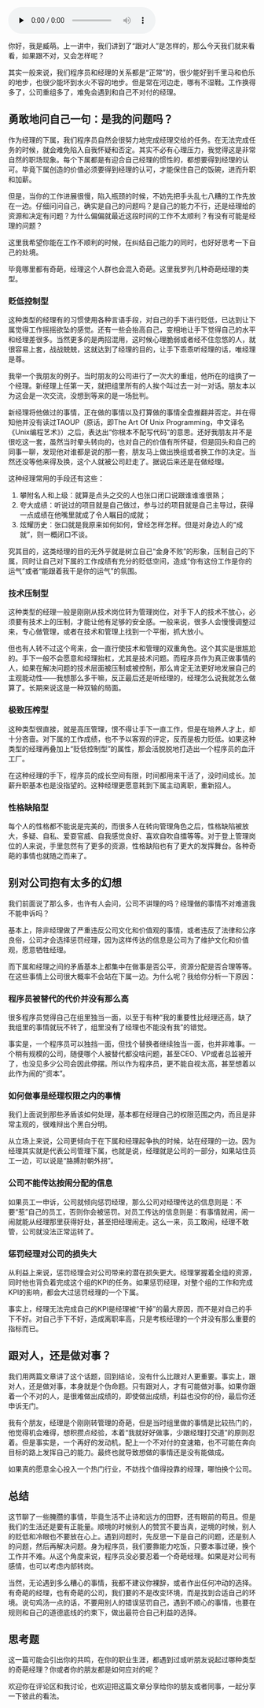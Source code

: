 <audio id="audio" title="09丨管理者关系：跟对人和做对事哪个更重要？" controls="" preload="none"><source id="mp3" src="https://static001.geekbang.org/resource/audio/32/9d/327bf4989e23fb62931f5a519164349d.mp3"></audio>

你好，我是臧萌。上一讲中，我们讲到了“跟对人”是怎样的，那么今天我们就来看看，如果跟不对，又会怎样呢？

其实一般来说，我们程序员和经理的关系都是“正常”的，很少能好到千里马和伯乐的地步，也很少能坏到水火不容的地步。但是常在河边走，哪有不湿鞋。工作换得多了，公司重组多了，难免会遇到和自己不对付的经理。

## 勇敢地问自己一句：是我的问题吗？

作为经理的下属，我们程序员自然会很努力地完成经理交给的任务。在无法完成任务的时候，就会难免陷入自我怀疑和否定。其实不必有心理压力，我觉得这是非常自然的职场现象。每个下属都是有迎合自己经理的惯性的，都想要得到经理的认可。毕竟下属创造的价值必须要得到经理的认可，才能保住自己的饭碗，进而升职和加薪。

但是，当你的工作进展很慢，陷入瓶颈的时候，不妨先把手头乱七八糟的工作先放在一边。仔细问问自己，确实是自己的问题吗？是自己的能力不行，还是经理给的资源和决定有问题？为什么偏偏就最近这段时间的工作不太顺利？有没有可能是经理的问题？

这里我希望你能在工作不顺利的时候，在纠结自己能力的同时，也好好思考一下自己的处境。

毕竟哪里都有奇葩，经理这个人群也会混入奇葩。这里我罗列几种奇葩经理的类型。

### 贬低控制型

这种类型的经理有的习惯使用各种言语手段，对自己的手下进行贬低，已达到让下属觉得工作摇摇欲坠的感觉。还有一些会抬高自己，变相地让手下觉得自己的水平和经理差很多。当然更多的是两招混用，这时候心理脆弱或者经不住忽悠的人，就很容易上套，战战兢兢，这就达到了经理的目的，让手下乖乖听经理的话，唯经理是尊。

我举一个我朋友的例子。当时朋友的公司进行了一次大的重组，他所在的组换了一个经理。新经理上任第一天，就把组里所有的人挨个叫过去一对一对话。朋友本以为这会是一次交流，没想到等来的是一场批判。

新经理将他做过的事情，正在做的事情以及打算做的事情全盘推翻并否定。并在得知他并没有读过TAOUP（原话，即The Art Of Unix Programming，中文译名《Unix编程艺术》）之后，表达出“你根本不配写代码”的意思。还好我朋友并不是很吃这一套，虽然当时晕头转向的，也对自己的价值有所怀疑，但是回头和自己的同事一聊，发现他对谁都是说的那一套，朋友马上做出换组或者换工作的决定。当然还没等他来得及换，这个人就被公司赶走了。据说后来还是在做经理。

这种经理常用的手段还有这些：

1. 攀附名人和上级：就算是点头之交的人也张口闭口说跟谁谁谁很熟；
1. 夸大成绩：听说过的项目就是自己做过，参与过的项目就是自己主导过，获得一点成绩在他嘴里就成了令人瞩目的成就；
1. 炫耀历史：张口就是我原来如何如何，曾经怎样怎样。但是对身边人的“成就”，则一概闭口不谈。

究其目的，这类经理的目的无外乎就是树立自己“金身不败”的形象，压制自己的下属，同时让自己对下属的工作成绩有充分的贬低空间，造成“你有这份工作是你的运气”或者“能跟着我干是你的运气”的氛围。

### 技术压制型

这种类型的经理一般是刚刚从技术岗位转为管理岗位，对手下人的技术不放心，必须要有技术上的压制，才能让他有足够的安全感。一般来说，很多人会慢慢调整过来，专心做管理，或者在技术和管理上找到一个平衡，抓大放小。

但也有人转不过这个弯来，会一直行使技术和管理的双重角色。这个其实是很尴尬的。手下一般不会愿意和经理抬杠，尤其是技术问题。而程序员作为真正做事情的人，如果在解决问题的技术层面被压制或被控制，那么肯定无法更好地发展自己的主观能动性——我想那么多干嘛，反正最后还是听经理的，经理怎么说我就怎么做算了。长期来说这是一种双输的局面。

### 极致压榨型

这种类型很直接，就是高压管理，恨不得让手下一直工作，但是在培养人才上，却十分吝啬。对下属的工作成绩，也不予以客观的评定，反而是极力贬低。如果这种类型的经理再叠加上“贬低控制型”的属性，那会活脱脱地打造出一个程序员的血汗工厂。

在这种经理的手下，程序员的成长空间有限，时间都用来干活了，没时间成长。加薪升职基本也是没指望的。这种经理更愿意耗到下属主动离职，重新招人。

### 性格缺陷型

每个人的性格都不能说是完美的，而很多人在转向管理角色之后，性格缺陷被放大，多疑、自私、爱耍官威、自我感觉良好、喜欢自吹自擂等等。对于登上管理岗位的人来说，手里忽然有了更多的资源，性格缺陷也有了更大的发挥舞台。各种奇葩的事情也就随之而来了。

## 别对公司抱有太多的幻想

我们前面说了那么多，也许有人会问，公司不讲理的吗？经理做的事情不对难道我不能申诉吗？

基本上，除非经理做了严重违反公司文化和价值观的事情，或者违反了法律和公序良俗，公司才会选择惩罚经理，因为这样传达的信息是公司为了维护文化和价值观，愿意牺牲经理。

而下属和经理之间的矛盾基本上都集中在做事是否公平，资源分配是否合理等等。在这些事情上公司很大概率不会站在下属一边。为什么呢？我给你分析一下原因：

### 程序员被替代的代价并没有那么高

很多程序员觉得自己在组里独当一面，以至于有种“我的重要性比经理还高，缺了我组里的事情就玩不转了，组里没有了经理也不能没有我”的错觉。

事实是，一个程序员可以独挡一面，但找个替换者继续独当一面，也并非难事。一个稍有规模的公司，随便哪个人被替代都没啥问题，甚至CEO、VP或者总监被开了，也没见多少公司会因此停摆。所以作为程序员，更不能自视太高，甚至想着以此作为闹的“资本”。

### 如何做事是经理权限之内的事情

我们上面说到那些矛盾该如何处理，基本都在经理自己的权限范围之内，而且是非常主观的，很难辩出个黑白分明。

从立场上来说，公司更倾向于在下属和经理起争执的时候，站在经理的一边。因为经理其实就是代表公司管理下属，也就是说，经理就是公司的一部分，如果站住员工一边，可以说是“胳膊肘朝外拐”。

### 公司不能传达按闹分配的信息

如果员工一申诉，公司就倾向惩罚经理，那么公司对经理传达的信息则是：不要“惹”自己的员工，否则你会被惩罚。对员工传达的信息则是：有事情就闹，闹一闹就能从经理那里获得好处，甚至把经理闹走。这么一来，员工敢闹，经理不敢管，公司就没法正常运转了。

### 惩罚经理对公司的损失大

从利益上来说，惩罚经理会对公司带来的潜在损失更大。经理掌握着全组的资源，同时他也背负着完成这个组的KPI的任务。如果惩罚经理，对整个组的工作和完成KPI的影响，都会大过惩罚经理的一个下属。

事实上，经理无法完成自己的KPI是经理被“干掉”的最大原因，而不是对自己的手下不好。对自己手下不好，造成离职率高，只是考核经理的一个并没有那么重要的指标而已。

## 跟对人，还是做对事？

我们用两篇文章讲了这个话题，回到结论，没有什么比跟对人更重要。事实上，跟对人，还是做对事，本身就是个伪命题。只有跟对人，才有可能做对事。如果你跟着一个不对的人，是很难做出成绩的，即使做出成绩，利益也没你的份，最后你还申诉无门。

我有个朋友，经理是个刚刚转管理的奇葩，但是当时组里做的事情是比较热门的，他觉得机会难得，想积攒点经验，本着“我就好好做事，少跟经理打交道”的原则忍着。但是事实是，一个再好的发动机，配上一个不对付的变速箱，也不可能在奔向目标的路上发挥自己的能力。最终也就导致想做的事情还是没有能做成。

如果真的愿意全心投入一个热门行业，不妨找个值得投靠的经理，哪怕换个公司。

## 总结

这节聊了一些腌臜的事情，毕竟生活不止诗和远方的田野，还有眼前的苟且。但是我们的生活还是要有正能量。顺境的时候别人的赞赏不要当真，逆境的时候，别人的贬低和冷眼也不要放在心上。遇到问题时，先反思一下是自己的问题，还是别人的问题，然后再解决问题。身为程序员，我们要靠能力吃饭，只要本事过硬，换个工作并不难。从这个角度来说，程序员没必要忍着一个奇葩经理。如果是对公司有感情，也可以考虑内部转岗。

当然，无论遇到多么糟心的事情，我都不建议你裸辞，或者作出任何冲动的选择。有奇葩的经理，也有奇葩的公司，我们要的不是改变环境，而是找到合适自己的环境。说句鸡汤一点的话，不要用别人的错误惩罚自己，遇到不顺心的事情，也要在规则和自己的道德底线的约束下，做出最符合自己利益的选择。<img src="https://static001.geekbang.org/resource/image/8c/cc/8cc32032afaf34f90b21964e30b8e0cc.jpg" alt="">

## 思考题

这一篇可能会引出你的共鸣，在你的职业生涯，都遇到过或听朋友说起过哪种类型的奇葩经理？你或者你的朋友都是如何应对的呢？

欢迎你在评论区和我讨论，也欢迎把这篇文章分享给你的朋友或者同事，一起分享一下彼此的看法。
